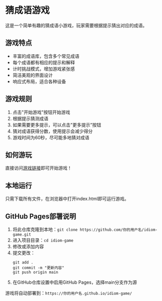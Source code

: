 # 猜成语游戏

这是一个简单有趣的猜成语小游戏，玩家需要根据提示猜出对应的成语。

## 游戏特点

- 丰富的成语库，包含多个常见成语
- 每个成语都有相应的提示和解释
- 计时挑战模式，增加游戏紧张感
- 简洁美观的界面设计
- 响应式布局，适合各种设备

## 游戏规则

1. 点击"开始游戏"按钮开始游戏
2. 根据提示猜测成语
3. 如果需要更多提示，可以点击"更多提示"按钮
4. 猜对成语获得分数，使用提示会减少得分
5. 游戏时间为60秒，尽可能多地猜对成语

## 如何游玩

直接访问[游戏链接](https://你的用户名.github.io/idiom-game/)即可开始游戏！

## 本地运行

只需下载所有文件，在浏览器中打开index.html即可运行游戏。

## GitHub Pages部署说明

1. 将此仓库克隆到本地：`git clone https://github.com/你的用户名/idiom-game.git`
2. 进入项目目录：`cd idiom-game`
3. 修改或添加内容
4. 提交更改：
   ```
   git add .
   git commit -m "更新内容"
   git push origin main
   ```
5. 在GitHub仓库设置中启用GitHub Pages，选择main分支作为源

游戏将自动部署到：`https://你的用户名.github.io/idiom-game/`